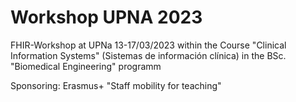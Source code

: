 # Workshop UPNA 2023

FHIR-Workshop at UPNa 13-17/03/2023 within the Course "Clinical Information Systems" (Sistemas de información clínica) in the BSc. "Biomedical Engineering" programm

Sponsoring: Erasmus+ "Staff mobility for teaching"
